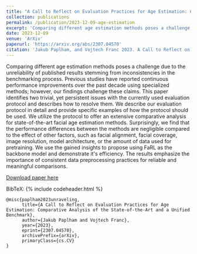 ```yaml
---
title: "A Call to Reflect on Evaluation Practices for Age Estimation: Comparative Analysis of the State-of-the-Art and a Unified Benchmark"
collection: publications
permalink: /publication/2023-12-09-age-estimation
excerpt: 'Comparing different age estimation methods poses a challenge due to the unreliability of published results. Previous studies have reported continuous performance improvements using specialized methods; however, our findings challenge these claims.'
date: 2023-12-09
venue: 'ArXiv'
paperurl: 'https://arxiv.org/abs/2307.04570'
citation: 'Jakub Paplham, and Vojtech Franc 2023. A Call to Reflect on Evaluation Practices for Age Estimation: Comparative Analysis of the State-of-the-Art and a Unified Benchmark. ArXiv, abs/2307.04570.'
---
```


Comparing different age estimation methods poses a challenge due to the unreliability of published results stemming from inconsistencies in the benchmarking process. Previous studies have reported continuous performance improvements over the past decade using specialized methods; however, our findings challenge these claims. This paper identifies two trivial, yet persistent issues with the currently used evaluation protocol and describes how to resolve them. We describe our evaluation protocol in detail and provide specific examples of how the protocol should be used. We utilize the protocol to offer an extensive comparative analysis for state-of-the-art facial age estimation methods. Surprisingly, we find that the performance differences between the methods are negligible compared to the effect of other factors, such as facial alignment, facial coverage, image resolution, model architecture, or the amount of data used for pretraining. We use the gained insights to propose using FaRL as the backbone model and demonstrate it's efficiency. The results emphasize the importance of consistent data preprocessing practices for reliable and meaningful comparisons.

[Download paper here](https://arxiv.org/abs/2307.04570)

BibTeX: 
{% include codeheader.html %}
```
@misc{paplham2023unraveling,
      title={A Call to Reflect on Evaluation Practices for Age Estimation: Comparative Analysis of the State-of-the-Art and a Unified Benchmark}, 
      author={Jakub Paplham and Vojtech Franc},
      year={2023},
      eprint={2307.04570},
      archivePrefix={arXiv},
      primaryClass={cs.CV}
}
```
